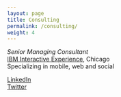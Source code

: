 ```yaml
---
layout: page
title: Consulting
permalink: /consulting/
weight: 4
---
```


*Senior Managing Consultant*  
[IBM Interactive Experience](http://ibminteractive.com), Chicago  
Specializing in mobile, web and social  

[LinkedIn](https://www.linkedin.com/in/robshea)  
[Twitter](https://twitter.com/keltic)  
